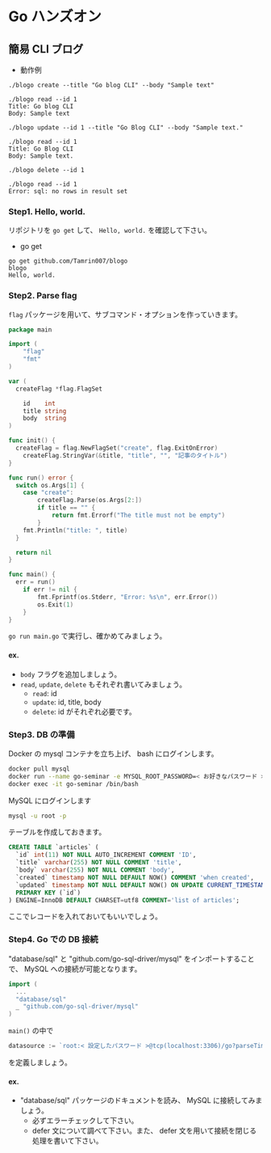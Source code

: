# Go ハンズオン

## 簡易 CLI ブログ

- 動作例

```text
./blogo create --title "Go blog CLI" --body "Sample text"

./blogo read --id 1
Title: Go blog CLI
Body: Sample text

./blogo update --id 1 --title "Go Blog CLI" --body "Sample text."

./blogo read --id 1
Title: Go Blog CLI
Body: Sample text.

./blogo delete --id 1

./blogo read --id 1
Error: sql: no rows in result set
```

### Step1. Hello, world.

リポジトリを `go get` して、 `Hello, world.` を確認して下さい。

- go get

```
go get github.com/Tamrin007/blogo
blogo
Hello, world.
```

### Step2. Parse flag

`flag` パッケージを用いて、サブコマンド・オプションを作っていきます。

```go
package main

import (
	"flag"
	"fmt"
)

var (
  createFlag *flag.FlagSet

	id    int
	title string
	body  string
)

func init() {
  createFlag = flag.NewFlagSet("create", flag.ExitOnError)
	createFlag.StringVar(&title, "title", "", "記事のタイトル")
}

func run() error {
  switch os.Args[1] {
	case "create":
		createFlag.Parse(os.Args[2:])
		if title == "" {
			return fmt.Errorf("The title must not be empty")
		}
    fmt.Println("title: ", title)
  }

  return nil
}

func main() {
  err = run()
	if err != nil {
		fmt.Fprintf(os.Stderr, "Error: %s\n", err.Error())
		os.Exit(1)
	}
}
```

`go run main.go` で実行し、確かめてみましょう。

#### ex.

- `body` フラグを追加しましょう。
- `read`, `update`, `delete` もそれぞれ書いてみましょう。
  - `read`: id
  - `update`: id, title, body
  - `delete`: id がそれぞれ必要です。

### Step3. DB の準備

Docker の mysql コンテナを立ち上げ、 bash にログインします。

```sh
docker pull mysql
docker run --name go-seminar -e MYSQL_ROOT_PASSWORD=< お好きなパスワード > -d -p 3306:3306 mysql
docker exec -it go-seminar /bin/bash
```

MySQL にログインします

```sh
mysql -u root -p
```

テーブルを作成しておきます。

```sql
CREATE TABLE `articles` (
  `id` int(11) NOT NULL AUTO_INCREMENT COMMENT 'ID',
  `title` varchar(255) NOT NULL COMMENT 'title',
  `body` varchar(255) NOT NULL COMMENT 'body',
  `created` timestamp NOT NULL DEFAULT NOW() COMMENT 'when created',
  `updated` timestamp NOT NULL DEFAULT NOW() ON UPDATE CURRENT_TIMESTAMP COMMENT 'when last updated',
  PRIMARY KEY (`id`)
) ENGINE=InnoDB DEFAULT CHARSET=utf8 COMMENT='list of articles';
```

ここでレコードを入れておいてもいいでしょう。

### Step4. Go での DB 接続

"database/sql" と "github.com/go-sql-driver/mysql" をインポートすることで、 MySQL への接続が可能となります。

```go
import (
  ...
  "database/sql"
  _ "github.com/go-sql-driver/mysql"
)
```

`main()` の中で

```go
datasource := `root:< 設定したパスワード >@tcp(localhost:3306)/go?parseTime=true&collation=utf8_general_ci&interpolateParams=true`
```

を定義しましょう。

#### ex.

- "database/sql" パッケージのドキュメントを読み、 MySQL に接続してみましょう。
  - 必ずエラーチェックして下さい。
  - defer 文について調べて下さい。また、 defer 文を用いて接続を閉じる処理を書いて下さい。
